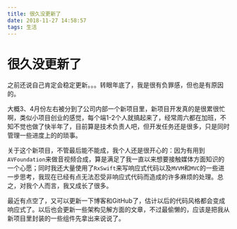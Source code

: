 ```yaml
---
title: 很久没更新了
date: 2018-11-27 14:58:57
tags: 生活
---
```


# 很久没更新了

之前还说自己肯定会稳定更新。。。转眼年底了，我是很有负罪感，但也是有原因的。

大概3、4月份左右被分到了公司内部一个新项目里，新项目开发真的是很累很忙啊，类似小项目创业的感觉，每个端1-2个人就搞起来了，经常周六都在加班，不知不觉也做了快半年了，目前算是技术负责人吧，但开发任务还是很多，只是同时管理一些进度上的的琐事。

关于这个新项目，不管最后能不能成，我个人还是很开心的：因为有用到`AVFoundation`来做音视频合成，算是满足了我一直以来想要接触媒体方面知识的一个心愿；同时我还大量使用了`RxSwift`来写响应式代码以及`MVVM`和`MVC`的一些进一步思考，我现在已经有点无法忍受非响应式代码而造成的许多麻烦的处理。总之，对我个人而言，我又成长了很多。

最近有点空了，又可以更新一下博客和GitHub了，估计以后的代码风格都会变成响应式了。以后也会更新一些架构见解方面的文章，不过最偷懒的，应该是把我从新项目里封装的一些组件先拿出来说说了。